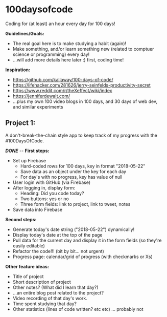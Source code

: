 # 100daysofcode

Coding for (at least) an hour every day for 100 days!

**Guidelines/Goals:**
  - The real goal here is to make studying a habit (again)!
  - Make something, and/or learn something new (related to comptuer science or programming) every day!
  - ...will add more details here later :) first, coding time!

**Inspiration:**
  - https://github.com/kallaway/100-days-of-code/
  - https://lifehacker.com/281626/jerry-seinfelds-productivity-secret
  - https://www.reddit.com/r/theXeffect/wiki/index
  - https://jenniferdewalt.com/
  - ...plus my own 100 video blogs in 100 days, and 30 days of web dev, and similar experiments

## Project 1: 

A don't-break-the-chain style app to keep track of my progress with the #100DaysOfCode.

***DONE*** -- **First steps:**
  - Set up Firebase
    - Hard-coded rows for 100 days, key in format "2018-05-22"
    - Save data as an object under the key for each day
    - For day's with no progress, key has value of null
  - User login with GitHub (via Firebase)
  - After logging in, display form:
    - Heading: Did you code today?
    - Two buttons: yes or no
    - Three form fields: link to project, link to tweet, notes
  - Save data into Firebase
  
**Second steps:**
  - Generate today's date string ("2018-05-22") dynamically! 
  - Display today's date at the top of the page
  - Pull data for the current day and display it in the form fields (so they're easily editable)
  - Refactor the code!!! (bit by bit... not urgent)
  - Progress page: calendar/grid of progress (with checkmarks or Xs)

**Other feature ideas:**
  - Title of project
  - Short description of project
  - Other notes? (What did I learn that day?)
  - ...an entire blog post related to the project?
  - Video recording of that day's work.
  - Time spent studying that day?
  - Other statistics (lines of code written? etc etc) ... probably not
